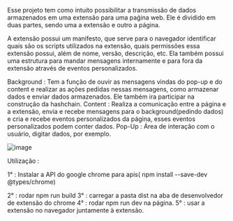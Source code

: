 Esse projeto tem como intuito possibilitar a transmissão de dados armazenados em uma extensão para uma paǵina web.
Ele é dividido em duas partes, sendo uma a extensão e outro a página.

A extensão possui um manifesto, que serve para o navegador identificar quais são os scripts utilizados na extensão, quais permissões essa extensão possui, além de nome, versão, descrição, etc.
Ela também possui uma estrutura para mandar mensagens internamente e para fora da extensão através de eventos personalizados.

Background : Tem a função de ouvir as mensagens vindas do pop-up e do content e realizar as ações pedidas nessas mensagens, como armazenar dados e enviar dados armazenados. Ele também ira participar na construção da hashchain.
Content : Realiza a comunicação entre a página e a extensão, envia e recebe mensagens para o background(pedindo dados) e cria e recebe eventos personalizados da página, esses eventos personalizados podem conter dados.
Pop-Up : Área de interação com o usuário, digitar dados, por exemplo.

![image](https://github.com/GusTenshou/projeto_ic_microtransactions/assets/135083590/8b5592bc-fafe-4f75-a8b9-b303ea19df1c)







Utilização :

1° : Instalar a API do google chrome para apis( npm install --save-dev @types/chrome)

2° : rodar npm run build
3° : carregar a pasta dist na aba de desenvolvedor de extensão do chrome
4° : rodar npm run dev na página.
5° : usar a extensão no navegador juntamente à extensão.

